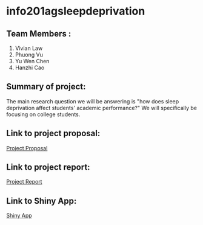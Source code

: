 # info201agsleepdeprivation
## Team Members :
1. Vivian Law
2. Phuong Vu
3. Yu Wen Chen
4. Hanzhi Cao
## Summary of project:
The main research question we will be answering is "how does sleep deprivation affect students' academic performance?" We will specifically be focusing on college students.

## Link to project proposal:
[Project Proposal](docs/projectproposal.md)

## Link to project report: 
[Project Report](docs/project_report.md)

## Link to Shiny App: 
[Shiny App](https://phuongkvu.shinyapps.io/info201sleepdeprivation/)
